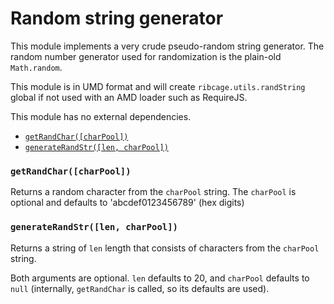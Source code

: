 # Random string generator <a name="random-string-generator"></a>

This module implements a very crude pseudo-random string generator. The random
number generator used for randomization is the plain-old `Math.random`.

This module is in UMD format and will create `ribcage.utils.randString` global
if not used with an AMD loader such as RequireJS.

This module has no external dependencies.

   - [`getRandChar([charPool])`](#getrandchar-charpool)
   - [`generateRandStr([len, charPool])`](#generaterandstr-len-charpool)


### `getRandChar([charPool])` <a name="getrandchar-charpool"></a>

Returns a random character from the `charPool` string. The `charPool` is
optional and defaults to 'abcdef0123456789' (hex digits)

### `generateRandStr([len, charPool])` <a name="generaterandstr-len-charpool"></a>

Returns a string of `len` length that consists of characters from the
`charPool` string.

Both arguments are optional. `len` defaults to 20, and `charPool` defaults to
`null` (internally, `getRandChar` is called, so its defaults are used).